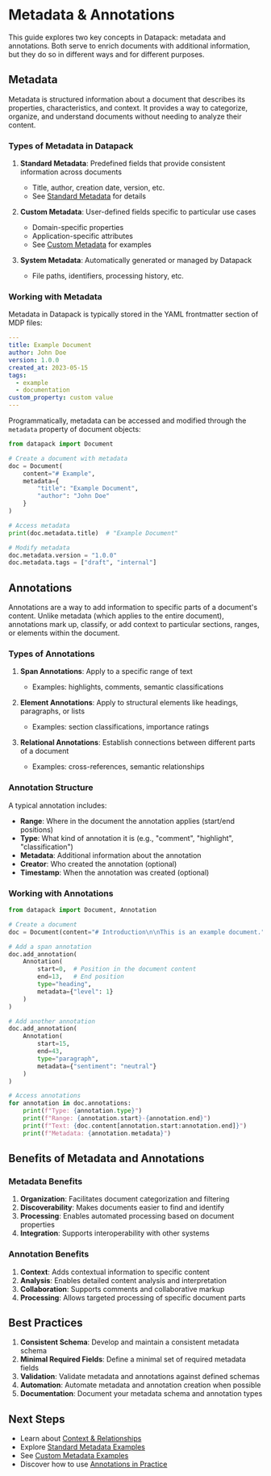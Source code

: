 # Metadata & Annotations

This guide explores two key concepts in Datapack: metadata and annotations. Both serve to enrich documents with additional information, but they do so in different ways and for different purposes.

## Metadata

Metadata is structured information about a document that describes its properties, characteristics, and context. It provides a way to categorize, organize, and understand documents without needing to analyze their content.

### Types of Metadata in Datapack

1. **Standard Metadata**: Predefined fields that provide consistent information across documents
   - Title, author, creation date, version, etc.
   - See [Standard Metadata](../examples/metadata/standard-metadata.md) for details

2. **Custom Metadata**: User-defined fields specific to particular use cases
   - Domain-specific properties
   - Application-specific attributes
   - See [Custom Metadata](../examples/metadata/custom-metadata.md) for examples

3. **System Metadata**: Automatically generated or managed by Datapack
   - File paths, identifiers, processing history, etc.

### Working with Metadata

Metadata in Datapack is typically stored in the YAML frontmatter section of MDP files:

```yaml
---
title: Example Document
author: John Doe
version: 1.0.0
created_at: 2023-05-15
tags:
  - example
  - documentation
custom_property: custom value
---
```

Programmatically, metadata can be accessed and modified through the `metadata` property of document objects:

```python
from datapack import Document

# Create a document with metadata
doc = Document(
    content="# Example",
    metadata={
        "title": "Example Document",
        "author": "John Doe"
    }
)

# Access metadata
print(doc.metadata.title)  # "Example Document"

# Modify metadata
doc.metadata.version = "1.0.0"
doc.metadata.tags = ["draft", "internal"]
```

## Annotations

Annotations are a way to add information to specific parts of a document's content. Unlike metadata (which applies to the entire document), annotations mark up, classify, or add context to particular sections, ranges, or elements within the document.

### Types of Annotations

1. **Span Annotations**: Apply to a specific range of text
   - Examples: highlights, comments, semantic classifications

2. **Element Annotations**: Apply to structural elements like headings, paragraphs, or lists
   - Examples: section classifications, importance ratings

3. **Relational Annotations**: Establish connections between different parts of a document
   - Examples: cross-references, semantic relationships

### Annotation Structure

A typical annotation includes:

- **Range**: Where in the document the annotation applies (start/end positions)
- **Type**: What kind of annotation it is (e.g., "comment", "highlight", "classification")
- **Metadata**: Additional information about the annotation
- **Creator**: Who created the annotation (optional)
- **Timestamp**: When the annotation was created (optional)

### Working with Annotations

```python
from datapack import Document, Annotation

# Create a document
doc = Document(content="# Introduction\n\nThis is an example document.")

# Add a span annotation
doc.add_annotation(
    Annotation(
        start=0,  # Position in the document content
        end=13,   # End position
        type="heading",
        metadata={"level": 1}
    )
)

# Add another annotation
doc.add_annotation(
    Annotation(
        start=15,
        end=43,
        type="paragraph",
        metadata={"sentiment": "neutral"}
    )
)

# Access annotations
for annotation in doc.annotations:
    print(f"Type: {annotation.type}")
    print(f"Range: {annotation.start}-{annotation.end}")
    print(f"Text: {doc.content[annotation.start:annotation.end]}")
    print(f"Metadata: {annotation.metadata}")
```

## Benefits of Metadata and Annotations

### Metadata Benefits

1. **Organization**: Facilitates document categorization and filtering
2. **Discoverability**: Makes documents easier to find and identify
3. **Processing**: Enables automated processing based on document properties
4. **Integration**: Supports interoperability with other systems

### Annotation Benefits

1. **Context**: Adds contextual information to specific content
2. **Analysis**: Enables detailed content analysis and interpretation
3. **Collaboration**: Supports comments and collaborative markup
4. **Processing**: Allows targeted processing of specific document parts

## Best Practices

1. **Consistent Schema**: Develop and maintain a consistent metadata schema
2. **Minimal Required Fields**: Define a minimal set of required metadata fields
3. **Validation**: Validate metadata and annotations against defined schemas
4. **Automation**: Automate metadata and annotation creation when possible
5. **Documentation**: Document your metadata schema and annotation types

## Next Steps

- Learn about [Context & Relationships](context-relationships.md)
- Explore [Standard Metadata Examples](../examples/metadata/standard-metadata.md)
- See [Custom Metadata Examples](../examples/metadata/custom-metadata.md)
- Discover how to use [Annotations in Practice](../examples/context/adding-context.md) 